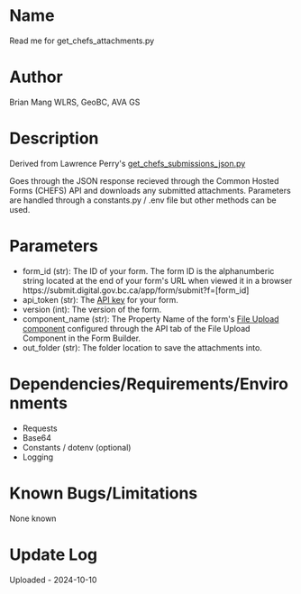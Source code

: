 # Name
Read me for get_chefs_attachments.py

# Author
Brian Mang
WLRS, GeoBC, AVA GS

# Description

Derived from Lawrence Perry's [get_chefs_submissions_json.py](https://github.com/bcgov/gis-pantry/tree/master/recipes/common_hosted_forms_CHEFS/response_pull_down_from_CHEFS_api)

Goes through the JSON response recieved through the Common Hosted Forms (CHEFS) API and downloads any submitted attachments. Parameters are handled through a constants.py / .env file but other methods can be used.

# Parameters

* form_id (str): The ID of your form. The form ID is the alphanumberic string located at the end of your form's URL when viewed it in a browser <span>ht</span>tps://submit.digital.gov.bc.ca/app/form/submit?f=[form_id]
* api_token (str): The [API key](https://developer.gov.bc.ca/docs/default/component/chefs-techdocs/Capabilities/Data-Management/Generating-API-keys/) for your form.
* version (int): The version of the form.
* component_name (str): The Property Name of the form's [File Upload component](https://developer.gov.bc.ca/docs/default/component/chefs-techdocs/Components/Form-Builder/BC-Government/#file-upload) configured through the API tab of the File Upload Component in the Form Builder.
* out_folder (str): The folder location to save the attachments into.

# Dependencies/Requirements/Environments

* Requests
* Base64
* Constants / dotenv (optional)
* Logging

# Known Bugs/Limitations

None known

# Update Log

Uploaded - 2024-10-10
